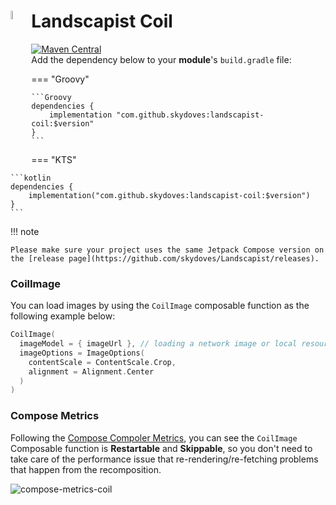 <div class="header">
  <a href="https://github.com/coil-kt/coil" target="_blank"> <img src="https://user-images.githubusercontent.com/24237865/95545538-1cf27f00-0a39-11eb-83dd-ef9b8c6a74cb.png" align="left" width="6%" alt="Fresco" /></a>
  <h1>Landscapist Coil</h1>
</div>

[![Maven Central](https://img.shields.io/maven-central/v/com.github.skydoves/landscapist.svg?label=Maven%20Central)](https://central.sonatype.com/search?q=skydoves%2520landscapist)<br>
Add the dependency below to your **module**'s `build.gradle` file:

=== "Groovy"

    ```Groovy
    dependencies {
        implementation "com.github.skydoves:landscapist-coil:$version"
    }
    ```

=== "KTS"

    ```kotlin
    dependencies {
        implementation("com.github.skydoves:landscapist-coil:$version")
    }
    ```

!!! note

    Please make sure your project uses the same Jetpack Compose version on the [release page](https://github.com/skydoves/Landscapist/releases).

### CoilImage
You can load images by using the `CoilImage` composable function as the following example below:

```kotlin
CoilImage(
  imageModel = { imageUrl }, // loading a network image or local resource using an URL.
  imageOptions = ImageOptions(
    contentScale = ContentScale.Crop,
    alignment = Alignment.Center
  )
)
```

### Compose Metrics

Following the [Compose Compoler Metrics](https://github.com/androidx/androidx/blob/androidx-main/compose/compiler/design/compiler-metrics.md), you can see the `CoilImage` Composable function is **Restartable** and **Skippable**, so you don't need to take care of the performance issue that re-rendering/re-fetching problems that happen from the recomposition.

![compose-metrics-coil](https://github.com/skydoves/landscapist/assets/24237865/5718a15e-07bc-4ee3-b76f-13fb09ed6d27)
